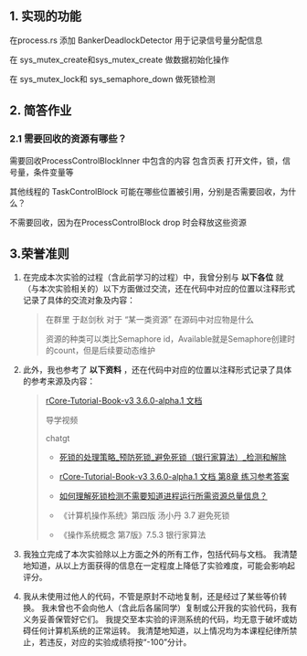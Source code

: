 ## 1. 实现的功能

在process.rs 添加 BankerDeadlockDetector 用于记录信号量分配信息

在 sys_mutex_create和sys_mutex_create 做数据初始化操作

在 sys_mutex_lock和 sys_semaphore_down 做死锁检测

## 2. 简答作业

### 2.1 需要回收的资源有哪些？

需要回收ProcessControlBlockInner  中包含的内容 包含页表 打开文件，锁，信号量，条件变量等

其他线程的 TaskControlBlock 可能在哪些位置被引用，分别是否需要回收，为什么？

不需要回收，因为在ProcessControlBlock drop 时会释放这些资源

## 3.荣誉准则

1. 在完成本次实验的过程（含此前学习的过程）中，我曾分别与 **以下各位** 就（与本次实验相关的）以下方面做过交流，还在代码中对应的位置以注释形式记录了具体的交流对象及内容：
   
   > 在群里 于赵剑秋 对于  “某一类资源”  在源码中对应物是什么
   > 
   > 资源的种类可以类比Semaphore id，Available就是Semaphore创建时的count，但是后续要动态维护

2. 此外，我也参考了 **以下资料** ，还在代码中对应的位置以注释形式记录了具体的参考来源及内容：
   
   > [rCore-Tutorial-Book-v3 3.6.0-alpha.1 文档](https://rcore-os.cn/rCore-Tutorial-Book-v3/)
   > 
   > 导学视频
   > 
   > chatgt
   > 
   > 
   > 
   > - [死锁的处理策略_预防死锁_避免死锁（银行家算法）_检测和解除](https://blog.csdn.net/weixin_45990326/article/details/119952188)
   > 
   > - [rCore-Tutorial-Book-v3 3.6.0-alpha.1 文档 第8章 练习参考答案](https://rcore-os.cn/rCore-Tutorial-Book-v3/chapter8/7answer.html)
   > 
   > - [如何理解死锁检测不需要知道进程运行所需资源总量信息？](https://www.zhihu.com/question/429700459)
   > 
   > - 《计算机操作系统》第四版 汤小丹 3.7 避免死锁
   > 
   > - 《操作系统概念 第7版》7.5.3 银行家算法

3. 我独立完成了本次实验除以上方面之外的所有工作，包括代码与文档。 我清楚地知道，从以上方面获得的信息在一定程度上降低了实验难度，可能会影响起评分。

4. 我从未使用过他人的代码，不管是原封不动地复制，还是经过了某些等价转换。 我未曾也不会向他人（含此后各届同学）复制或公开我的实验代码，我有义务妥善保管好它们。 我提交至本实验的评测系统的代码，均无意于破坏或妨碍任何计算机系统的正常运转。 我清楚地知道，以上情况均为本课程纪律所禁止，若违反，对应的实验成绩将按“-100”分计。